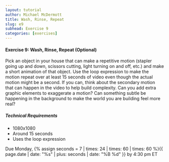 ```yaml
---
layout: tutorial
author: Michael McDermott
title: Wash, Rinse, Repeat
slug: e9
subhead: Exercise 9
categories: [exercises]
---
```

#### Exercise 9: Wash, Rinse, Repeat (Optional)
Pick an object in your house that can make a repetitive motion (stapler going up and down, scissors cutting, light turning on and off, etc.) and make a short animation of that object. Use the loop expression to make the motion repeat over at least 15 seconds of video even though the actual motion might be a second. If you can, think about the secondary motion that can happen in the video to help build complexity. Can you add extra graphic elements to exaggerate a motion? Can something subtle be happening in the background to make the world you are building feel more real?


##### Technical Requirements
* 1080x1080
* Around 15 seconds
* Uses the loop expression

<span class="due">Due Monday, {% assign seconds = 7 | times: 24 | times: 60 | times: 60 %}{{ page.date | date: "%s" | plus: seconds | date: "%B %d" }} by 4:30 pm ET</span>
